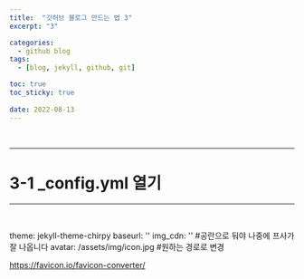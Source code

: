 ```yaml
---
title:  "깃허브 블로그 만드는 법 3"
excerpt: "3"

categories:
  - github blog 
tags:
  - [blog, jekyll, github, git]

toc: true
toc_sticky: true
 
date: 2022-08-13
---
```

<br>

---
# 3-1 _config.yml 열기
---
<br>

theme: jekyll-theme-chirpy
baseurl: ''
img_cdn: ''      #공란으로 둬야 나중에 프사가 잘 나옵니다
avatar: /assets/img/icon.jpg   #원하는 경로로 변경




https://favicon.io/favicon-converter/